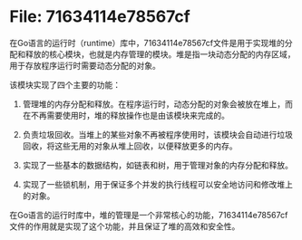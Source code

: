 # File: 71634114e78567cf

在Go语言的运行时（runtime）库中，71634114e78567cf文件是用于实现堆的分配和释放的核心模块，也就是内存管理的模块。堆是指一块动态分配的内存区域，用于存放程序运行时需要动态分配的对象。

该模块实现了四个主要的功能：

1. 管理堆的内存分配和释放。在程序运行时，动态分配的对象会被放在堆上，而在不再需要使用时，堆的释放操作也是由该模块来完成的。

2. 负责垃圾回收。当堆上的某些对象不再被程序使用时，该模块会自动进行垃圾回收，将这些无用的对象从堆上回收，以便释放更多的内存。

3. 实现了一些基本的数据结构，如链表和树，用于管理对象的内存分配和释放。

4. 实现了一些锁机制，用于保证多个并发的执行线程可以安全地访问和修改堆上的对象。

在Go语言的运行时库中，堆的管理是一个非常核心的功能，71634114e78567cf文件的作用就是实现了这个功能，并且保证了堆的高效和安全性。

